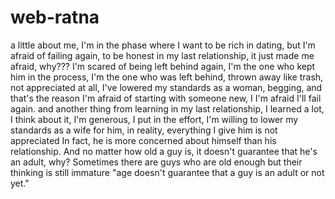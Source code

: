 # web-ratna
a little about me, I'm in the phase where I want to be rich in dating, but I'm afraid of failing again, to be honest in my last relationship, it just made me afraid, why???
I'm scared of being left behind again, I'm the one who kept him in the process, I'm the one who was left behind, thrown away like trash, not appreciated at all, I've lowered my standards as a woman, begging, and that's the reason I'm afraid of starting with someone new, I I'm afraid I'll fail again.
and another thing from learning in my last relationship, I learned a lot, I think about it, I'm generous, I put in the effort, I'm willing to lower my standards as a wife for him, in reality, everything I give him is not appreciated In fact, he is more concerned about himself than his relationship.
And no matter how old a guy is, it doesn't guarantee that he's an adult, why? Sometimes there are guys who are old enough but their thinking is still immature "age doesn't guarantee that a guy is an adult or not yet."
